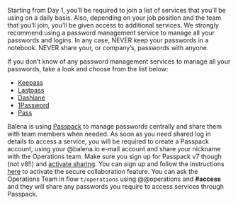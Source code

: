 Starting from Day 1, you’ll be required to join a list of services that you’ll be using on a daily basis. Also, depending on your job position and the team that you’ll join, you’ll be given access to additional services. We strongly recommend using a password management service to manage all your passwords and logins. In any case, NEVER keep your passwords in a notebook. NEVER share your, or company’s, passwords with anyone. 

If you don’t know of any password management services to manage all your passwords, take a look and choose from the list below: 

* [Keepass](http://keepass.info/)
* [Lastpass](https://lastpass.com/)
* [Dashlane](https://www.dashlane.com/)
* [1Password](https://1password.com/)
* [Pass](https://www.passwordstore.org)

Balena is using [Passpack](https://www.passpack.com/online/) to manage passwords centrally and share them with team members when needed. As soon as you need shared log in details to access a service, you will be required to create a Passpack account, using your @balena.io e-mail account and share your nickname with the Operations team. Make sure you sign up for Passpack v7 though (not v8!!) and [activate sharing](https://support.passpack.com/hc/en-us#200038679). You can sign up and follow the instructions [here](https://support.passpack.com/hc/en-us/articles/200730564-How-to-Activate-Secure-Collaboration-Features#passpack7) to activate the secure collaboration feature. You can ask the Operations Team in flow `t/operations` using @@operations and **#access** and they will share any passwords you require to access services through Passpack. 